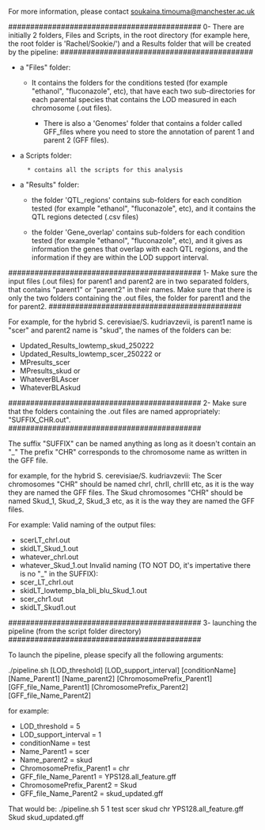 For more information, please contact soukaina.timouma@manchester.ac.uk


############################################
0- There are initially 2 folders, Files and Scripts, in the root directory (for example here, the root folder is 'Rachel/Sookie/') and a Results folder that will be created by the pipeline:
############################################

- a "Files" folder:

	* It contains the folders for the conditions tested (for example "ethanol", "fluconazole", etc), that have each two sub-directories for each parental species that contains the LOD measured in each chromosome (.out files).
	
        * There is also a 'Genomes' folder that contains a folder called GFF_files where you need to store the annotation of parent 1 and parent 2 (GFF files).

- a Scripts folder:

        * contains all the scripts for this analysis

- a "Results" folder:

	* the folder 'QTL_regions' contains sub-folders for each condition tested (for example "ethanol", "fluconazole", etc), and it contains the QTL regions detected (.csv files)

	* the folder 'Gene_overlap' contains sub-folders for each condition tested (for example "ethanol", "fluconazole", etc), and it gives as information the genes that overlap with each QTL regions, and the information if they are within the LOD support interval.


############################################
1- Make sure the input files (.out files) for parent1 and parent2 are in two separated folders, that contains "parent1" or "parent2" in their names. Make sure that there is only the two folders containing the .out files, the folder for parent1 and the for parent2.
############################################

For example, for the hybrid S. cerevisiae/S. kudriavzevii, is parent1 name is "scer" and parent2 name is "skud", the names of the folders can be:

- Updated_Results_lowtemp_skud_250222
- Updated_Results_lowtemp_scer_250222
or
- MPresults_scer
- MPresults_skud
or
- WhateverBLAscer
- WhateverBLAskud


############################################
2- Make sure that the folders containing the .out files are named appropriately: "SUFFIX_CHR.out".
############################################

The suffix "SUFFIX" can be named anything as long as it doesn't contain an "_"
The prefix "CHR" corresponds to the chromosome name as written in the GFF file.

for example, for the hybrid S. cerevisiae/S. kudriavzevii:
The Scer chromosomes "CHR" should be named chrI, chrII, chrIII etc, as it is the way they are named the GFF files.
The Skud chromosomes "CHR" should be named Skud_1, Skud_2, Skud_3 etc, as it is the way they are named the GFF files.

For example:
  Valid naming of the output files:
   - scerLT_chrI.out
   - skidLT_Skud_1.out
   - whatever_chrI.out
   - whatever_Skud_1.out
  Invalid naming (TO NOT DO, it's impertative there is no "_" in the SUFFIX):
   - scer_LT_chrI.out
   - skidLT_lowtemp_bla_bli_blu_Skud_1.out
   - scer_chr1.out
   - skidLT_Skud1.out


############################################
3- launching the pipeline (from the script folder directory)
############################################


To launch the pipeline, please specify all the following arguments:

./pipeline.sh [LOD_threshold] [LOD_support_interval] [conditionName] [Name_Parent1] [Name_parent2] [ChromosomePrefix_Parent1] [GFF_file_Name_Parent1] [ChromosomePrefix_Parent2] [GFF_file_Name_Parent2]


for example:
- LOD_threshold = 5
- LOD_support_interval = 1
- conditionName = test
- Name_Parent1 = scer
- Name_parent2 = skud
- ChromosomePrefix_Parent1 = chr
- GFF_file_Name_Parent1 = YPS128.all_feature.gff
- ChromosomePrefix_Parent2 = Skud
- GFF_file_Name_Parent2 = skud_updated.gff

That would be:
./pipeline.sh 5 1 test scer skud chr YPS128.all_feature.gff Skud skud_updated.gff
